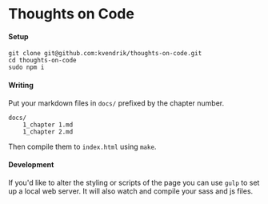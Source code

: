 # Thoughts on Code

#### Setup
```
git clone git@github.com:kvendrik/thoughts-on-code.git
cd thoughts-on-code
sudo npm i
```

#### Writing
Put your markdown files in `docs/` prefixed by the chapter number.
```
docs/
    1_chapter 1.md
    1_chapter 2.md
```

Then compile them to `index.html` using `make`.

#### Development
If you'd like to alter the styling or scripts of the page you can use `gulp` to set up a local web server. It will also watch and compile your sass and js files.
